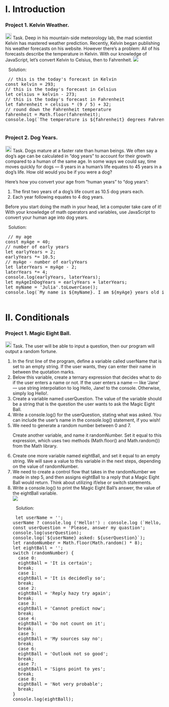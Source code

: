 <div align=left>
  <h1>I. Introduction</h1>
  </div>
 <div align=left>
  <h3>Project 1. Kelvin Weather.</h3>
  <p>
    <img src="https://cdn-icons-png.flaticon.com/512/3524/3524335.png" width=20 heigh=20>
    Task. Deep in his mountain-side meteorology lab, the mad scientist Kelvin has mastered weather prediction.
Recently, Kelvin began publishing his weather forecasts on his website. However there’s a problem: All of his forecasts describe the temperature in Kelvin.
With our knowledge of JavaScript, let’s convert Kelvin to Celsius, then to Fahrenheit.
<img src="https://content.codecademy.com/projects/introduction-to-javascript/learn-javascript-introduction/kelvin-weather/Kelvin%20Thermometers.svg">  
 <p>
   <img src="https://cdn-icons-png.flaticon.com/128/556/556690.png" width=10 heigh=10>Solution:</p> 
  <div class="highlight highlight-source-sql notranslate position-relative overflow-auto" dir=auto>
    <pre>
 // this is the today's forecast in Kelvin
const kelvin = 293;
// this is the today's forecast in Celsius
let celsius = kelvin - 273;
// this is the today's forecast in Fahrenheit
let fahrenheit = celsius * (9 / 5) + 32;
// round down the Fahrenheit temperature
fahrenheit = Math.floor(fahrenheit);
console.log(`The temperature is ${fahrenheit} degrees Fahrenheit.`);
    </pre>
  </div>

  <div align=left>
  <h3>Project 2. Dog Years.</h3>
  <p>
    <img src="https://cdn-icons-png.flaticon.com/512/3524/3524335.png" width=20 heigh=20>
    Task. Dogs mature at a faster rate than human beings. We often say a dog’s age can be calculated in “dog years” to account for their growth compared to a human of the same age. In some ways we could say, time moves quickly for dogs — 8 years in a human’s life equates to 45 years in a dog’s life. How old would you be if you were a dog?
    <p>Here’s how you convert your age from “human years” to “dog years”:</p>
<ol>
  <li>The first two years of a dog’s life count as 10.5 dog years each.</li>
  <li>Each year following equates to 4 dog years.</li>
    </ol>
<p>Before you start doing the math in your head, let a computer take care of it! With your knowledge of math operators and variables, use JavaScript to convert your human age into dog years.</p>
   <img src="https://cdn-icons-png.flaticon.com/128/556/556690.png" width=10 heigh=10>Solution:</p> 
  <div class="highlight highlight-source-sql notranslate position-relative overflow-auto" dir=auto>
    <pre>
 // my age
const myAge = 40;
// number of early years
let earlyYears = 2;
earlyYears *= 10.5;
// myAge - number of earlyYears
let laterYears = myAge - 2;
laterYears *= 4;
console.log(earlyYears, laterYears);
let myAgeInDogYears = earlyYears + laterYears;
let myName = 'Julia'.toLowerCase();
console.log(`My name is ${myName}. I am ${myAge} years old in human years which is ${myAgeInDogYears} years old in dog years.`);
    </pre>
  </div>
  
  <div align=left>
  <h1>II. Conditionals</h1>
  </div>
 <div align=left>
  <h3>Project 1. Magic Eight Ball.</h3>
  <p>
    <img src="https://cdn-icons-png.flaticon.com/512/3524/3524335.png" width=20 heigh=20>
    Task. The user will be able to input a question, then our program will output a random fortune.
    <ol>
      <li>In the first line of the program, define a variable called userName that is set to an empty string. If the user wants, they can enter their name in between the quotation marks.</li>
      <li>Below this variable, create a ternary expression that decides what to do if the user enters a name or not. If the user enters a name — like 'Jane' — use string interpolation to log Hello, Jane! to the console. Otherwise, simply log Hello!.</li>
      <li>Create a variable named userQuestion. The value of the variable should be a string that is the question the user wants to ask the Magic Eight Ball.</li>
      <li>Write a console.log() for the userQuestion, stating what was asked. You can include the user’s name in the console.log() statement, if you wish!</li>
      <li>We need to generate a random number between 0 and 7.

Create another variable, and name it randomNumber. Set it equal to this expression, which uses two methods (Math.floor() and Math.random()) from the Math library.</li>
      <li>Create one more variable named eightBall, and set it equal to an empty string. We will save a value to this variable in the next steps, depending on the value of randomNumber.</li>
      <li>We need to create a control flow that takes in the randomNumber we made in step 5, and then assigns eightBall to a reply that a Magic Eight Ball would return. Think about utilizing if/else or switch statements.</li>
      <li>
Write a console.log() to print the Magic Eight Ball’s answer, the value of the eightBall variable.</li>
<img src="https://content.codecademy.com/projects/introduction-to-javascript/learn-javascript-introduction/kelvin-weather/Kelvin%20Thermometers.svg">  
 <p>
   <img src="https://cdn-icons-png.flaticon.com/128/556/556690.png" width=10 heigh=10>Solution:</p> 
  <div class="highlight highlight-source-sql notranslate position-relative overflow-auto" dir=auto>
    <pre>
 let userName = '';
userName ? console.log ('Hello!') : console.log (`Hello, ${userName}!`);
const userQuestion = 'Please, answer my quastion';
console.log(userQuestion);
console.log(`${userName} asked: ${userQuestion}`);
let randomNumber = Math.floor(Math.random() * 8);
let eightBall = '';
switch (randomNumber) {
  case 0:
  eightBall = 'It is certain';
  break;
  case 1:
  eightBall = 'It is decidedly so';
  break;
  case 2:
  eightBall = 'Reply hazy try again';
  break;
  case 3:
  eightBall = 'Cannot predict now';
  break;
  case 4:
  eightBall = 'Do not count on it';
  break;
  case 5:
  eightBall = 'My sources say no';
  break;
  case 6:
  eightBall = 'Outlook not so good';
  break;
  case 7:
  eightBall = 'Signs point to yes';
  break;
  case 8:
  eightBall = 'Not very probable';
  break;
}
console.log(eightBall);
    </pre>
  </div>
